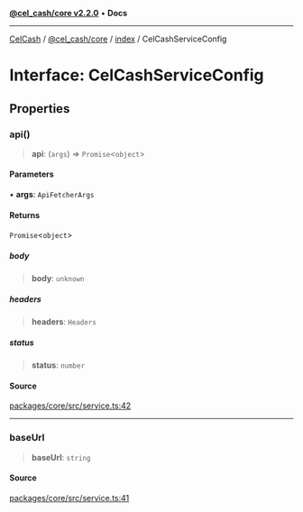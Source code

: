 [**@cel_cash/core v2.2.0**](../../README.md) • **Docs**

***

[CelCash](../../../../packages.md) / [@cel\_cash/core](../../README.md) / [index](../README.md) / CelCashServiceConfig

# Interface: CelCashServiceConfig

## Properties

### api()

> **api**: (`args`) => `Promise`\<`object`\>

#### Parameters

• **args**: `ApiFetcherArgs`

#### Returns

`Promise`\<`object`\>

##### body

> **body**: `unknown`

##### headers

> **headers**: `Headers`

##### status

> **status**: `number`

#### Source

[packages/core/src/service.ts:42](https://github.com/Pyxlab/celcash/blob/b57c7034bd65dcd5b083f272f9cfe6cc4ff73f7b/packages/core/src/service.ts#L42)

***

### baseUrl

> **baseUrl**: `string`

#### Source

[packages/core/src/service.ts:41](https://github.com/Pyxlab/celcash/blob/b57c7034bd65dcd5b083f272f9cfe6cc4ff73f7b/packages/core/src/service.ts#L41)

